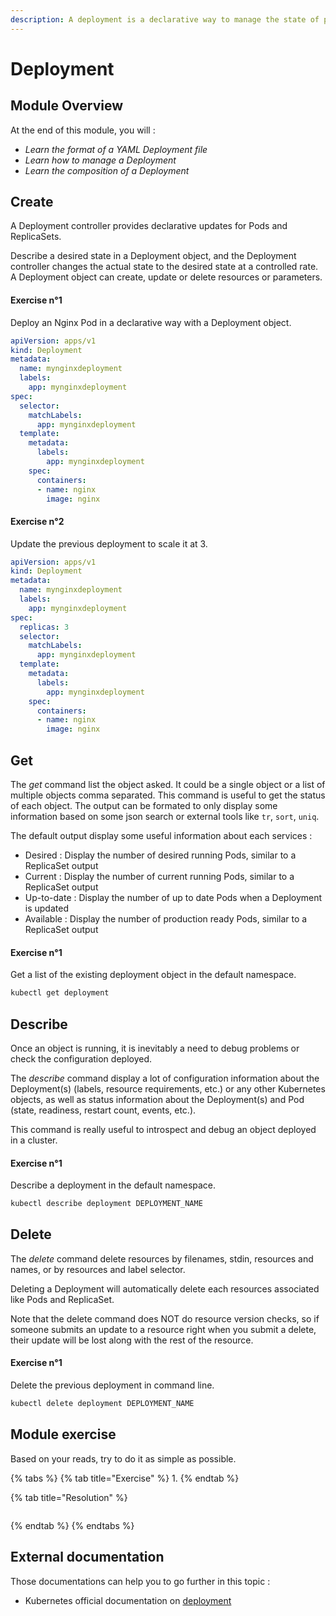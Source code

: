 ```yaml
---
description: A deployment is a declarative way to manage the state of pods and replicas.
---
```


# Deployment

## Module Overview

At the end of this module, you will :

* _Learn the format of a YAML Deployment file_
* _Learn how to manage a Deployment_
* _Learn the composition of a Deployment_

## Create

A Deployment controller provides declarative updates for Pods and ReplicaSets.

Describe a desired state in a Deployment object, and the Deployment controller changes the actual state to the desired state at a controlled rate. A Deployment object can create, update or delete resources or parameters.

#### Exercise n°1

Deploy an Nginx Pod in a declarative way with a Deployment object.

```yaml
apiVersion: apps/v1
kind: Deployment
metadata:
  name: mynginxdeployment
  labels:
    app: mynginxdeployment
spec:
  selector:
    matchLabels:
      app: mynginxdeployment
  template:
    metadata:
      labels:
        app: mynginxdeployment
    spec:
      containers:
      - name: nginx
        image: nginx
```

#### Exercise n°2

Update the previous deployment to scale it at 3.

```yaml
apiVersion: apps/v1
kind: Deployment
metadata:
  name: mynginxdeployment
  labels:
    app: mynginxdeployment
spec:
  replicas: 3
  selector:
    matchLabels:
      app: mynginxdeployment
  template:
    metadata:
      labels:
        app: mynginxdeployment
    spec:
      containers:
      - name: nginx
        image: nginx
```

## Get

The _get_ command list the object asked. It could be a single object or a list of multiple objects comma separated. This command is useful to get the status of each object. The output can be formated to only display some information based on some json search or external tools like `tr`, `sort`, `uniq`.

The default output display some useful information about each services :

* Desired : Display the number of desired running Pods, similar to a ReplicaSet output
* Current : Display the number of current running Pods, similar to a ReplicaSet output
* Up-to-date : Display the number of up to date Pods when a Deployment is updated
* Available : Display the number of production ready Pods, similar to a ReplicaSet output

#### Exercise n°1

Get a list of the existing deployment object in the default namespace.

```bash
kubectl get deployment
```

## Describe

Once an object is running, it is inevitably a need to debug problems or check the configuration deployed.

The _describe_ command display a lot of configuration information about the Deployment\(s\) \(labels, resource requirements, etc.\) or any other Kubernetes objects, as well as status information about the Deployment\(s\) and Pod \(state, readiness, restart count, events, etc.\).

This command is really useful to introspect and debug an object deployed in a cluster.

#### Exercise n°1

Describe a deployment in the default namespace.

```bash
kubectl describe deployment DEPLOYMENT_NAME
```

## Delete

The _delete_ command delete resources by filenames, stdin, resources and names, or by resources and label selector.

Deleting a Deployment will automatically delete each resources associated like Pods and ReplicaSet.

Note that the delete command does NOT do resource version checks, so if someone submits an update to a resource right when you submit a delete, their update will be lost along with the rest of the resource.

#### Exercise n°1

Delete the previous deployment in command line.

```bash
kubectl delete deployment DEPLOYMENT_NAME
```

## Module exercise

Based on your reads, try to do it as simple as possible.

{% tabs %}
{% tab title="Exercise" %}
1.
{% endtab %}

{% tab title="Resolution" %}
```bash

```
{% endtab %}
{% endtabs %}

## External documentation

Those documentations can help you to go further in this topic :

* Kubernetes official documentation on [deployment](https://kubernetes.io/docs/concepts/workloads/controllers/deployment/)

